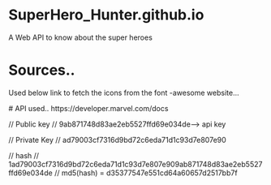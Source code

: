 # SuperHero_Hunter.github.io
A Web API to know about the super heroes

# Sources..
Used below link to fetch the icons from the font -awesome website...
<link rel="stylesheet" href="https://cdnjs.cloudflare.com/ajax/libs/font-awesome/4.7.0/css/font-awesome.min.css">
    <script src="https://kit.fontawesome.com/4cad86b28a.js" crossorigin="anonymous"></script>
# API used..
https://developer.marvel.com/docs

// Public key
//  9ab871748d83ae2eb5527ffd69e034de--> api key

// Private Key
// ad79003cf7316d9bd72c6eda71d1c93d7e807e90

// hash
// 1ad79003cf7316d9bd72c6eda71d1c93d7e807e909ab871748d83ae2eb5527ffd69e034de
// md5(hash) = d35377547e551cd64a60657d2517bb7f
